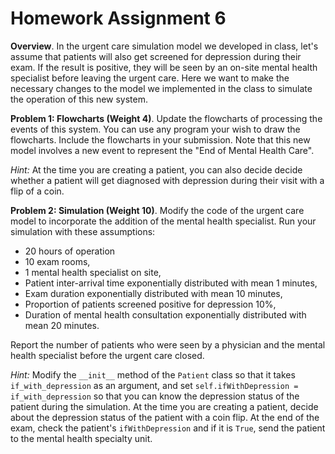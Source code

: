 # Homework Assignment 6


**Overview**. In the urgent care simulation model we developed in class, let's assume that 
patients will also get screened for depression during their exam. If the result is positive, they will be 
seen by an on-site mental health specialist before leaving the urgent care. 
Here we want to make the necessary changes to the model we implemented in the class
to simulate the operation of this new system.

**Problem 1: Flowcharts (Weight 4)**. Update the flowcharts of processing the events of this system. 
You can use any program your wish to draw the flowcharts. Include the flowcharts in your submission.
Note that this new model involves a new event to represent the "End of Mental Health Care". 

_Hint:_ At the time you are creating a patient, you can also decide decide 
whether a patient will get diagnosed with depression during their visit with a flip of a coin. 

**Problem 2: Simulation (Weight 10)**. 
Modify the code of the urgent care model to incorporate the addition of the mental health specialist. 
Run your simulation with these assumptions:
- 20 hours of operation
- 10 exam rooms,
- 1 mental health specialist on site,
- Patient inter-arrival time exponentially distributed with mean 1 minutes, 
- Exam duration exponentially distributed with mean 10 minutes,
- Proportion of patients screened positive for depression 10%, 
- Duration of mental health consultation exponentially distributed with mean 20 minutes.

Report the number of patients who were seen by a physician 
and the mental health specialist before the urgent care closed.

_Hint:_ Modify the `__init__` method of the `Patient` class so that it takes `if_with_depression` as an argument,
and set `self.ifWithDepression = if_with_depression` so that you can know the depression status of the
patient during the simulation. 
At the time you are creating a patient, decide about the depression status 
of the patient with a coin flip. At the end of the exam, check the patient's `ifWithDepression` 
and if it is `True`, send the patient to the mental health specialty unit. 